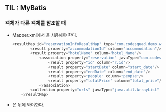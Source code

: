 ## TIL : MyBatis

### 객체가 다른 객체를 참조할 때 

- Mapper.xml에서 <association>을 사용해야 한다. 

    ```java
    <resultMap id="reservationInfoResultMap" type="com.codesquad.demo.web.dto.response.EachReservationInfoResponseDto">
            <result property="accommodationId" column="accommodation"/>
            <result property="hotelName" column="hotel_Name"/>
                <association property="reservation" javaType="com.codesquad.demo.domain.UserReservation">
                    <result property="id" column="r.id"/>
                    <result property="startDate" column="start_date"/>
                    <result property="endDate" column="end_date"/>
                    <result property="people" column="people"/>
                    <result property="totalPrice" column="total_price"/>
                </association>
            <collection property="urls" javaType="java.util.ArrayList" resultMap="picturesResultMap"/>
        </resultMap>
    ```

- <association>은 <collection> 뒤에 와야한다. 



###  

